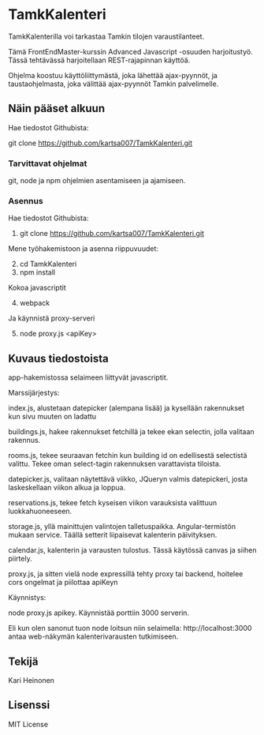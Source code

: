 # TamkKalenteri

TamkKalenterilla voi tarkastaa Tamkin tilojen varaustilanteet.

Tämä FrontEndMaster-kurssin Advanced Javascript -osuuden harjoitustyö.
Tässä tehtävässä harjoitellaan REST-rajapinnan käyttöä.

Ohjelma koostuu käyttöliittymästä, joka 
lähettää ajax-pyynnöt, ja taustaohjelmasta, joka välittää ajax-pyynnöt Tamkin palvelimelle.

## Näin pääset alkuun

Hae tiedostot Githubista:

git clone https://github.com/kartsa007/TamkKalenteri.git



### Tarvittavat ohjelmat

git, node ja npm ohjelmien asentamiseen ja ajamiseen.

### Asennus

Hae tiedostot Githubista:

1) git clone https://github.com/kartsa007/TamkKalenteri.git

Mene työhakemistoon ja asenna riippuvuudet:

2) cd TamkKalenteri
3) npm install

Kokoa javascriptit

4) webpack

Ja käynnistä proxy-serveri

5) node proxy.js \<apiKey>

## Kuvaus tiedostoista
app-hakemistossa selaimeen liittyvät javascriptit.

Marssijärjestys:

index.js,
alustetaan datepicker (alempana lisää) ja kysellään rakennukset kun
sivu muuten on ladattu

buildings.js,
hakee rakennukset fetchillä ja tekee ekan selectin, jolla
valitaan rakennus.

rooms.js,
tekee seuraavan fetchin kun building id on edellisestä selectistä
valittu. Tekee oman select-tagin rakennuksen varattavista tiloista.

datepicker.js,
valitaan näytettävä viikko, JQueryn valmis datepickeri, josta laskeskellaan
viikon alkua ja loppua.

reservations.js,
tekee fetch kyseisen viikon varauksista valittuun luokkahuoneeseen.

storage.js,
yllä mainittujen valintojen talletuspaikka. Angular-termistön mukaan service.
Täällä setterit liipaisevat kalenterin päivityksen.

calendar.js,
kalenterin ja varausten tulostus. Tässä käytössä canvas ja siihen piirtely.

proxy.js,
ja sitten vielä node expressillä tehty proxy tai backend, hoitelee cors ongelmat ja piilottaa apiKeyn

Käynnistys:

node proxy.js apikey.
Käynnistää porttiin 3000 serverin.

Eli kun olen sanonut tuon node loitsun niin selaimella:
http://localhost:3000
antaa web-näkymän kalenterivarausten tutkimiseen.

## Tekijä

Kari Heinonen

## Lisenssi

MIT License
